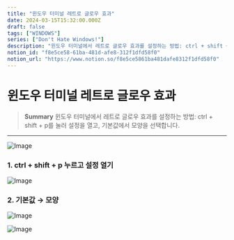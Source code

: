 ```yaml
---
title: "윈도우 터미널 레트로 글로우 효과"
date: 2024-03-15T15:32:00.000Z
draft: false
tags: ["WINDOWS"]
series: ["Don't Hate Windows!"]
description: "윈도우 터미널에서 레트로 글로우 효과를 설정하는 방법: ctrl + shift + p를 눌러 설정을 열고, 기본값에서 모양을 선택합니다."
notion_id: "f8e5ce58-61ba-481d-afe8-312f1dfd58f0"
notion_url: "https://www.notion.so/f8e5ce5861ba481dafe8312f1dfd58f0"
---
```


# 윈도우 터미널 레트로 글로우 효과

> **Summary**
> 윈도우 터미널에서 레트로 글로우 효과를 설정하는 방법: ctrl + shift + p를 눌러 설정을 열고, 기본값에서 모양을 선택합니다.

---

![Image](https://prod-files-secure.s3.us-west-2.amazonaws.com/09ccd4d5-876c-4bba-bbdf-cc77a0a11257/9286d1b0-f092-4626-8a29-275c3015d452/Untitled.png?X-Amz-Algorithm=AWS4-HMAC-SHA256&X-Amz-Content-Sha256=UNSIGNED-PAYLOAD&X-Amz-Credential=ASIAZI2LB4664Q3J7NV7%2F20250724%2Fus-west-2%2Fs3%2Faws4_request&X-Amz-Date=20250724T083622Z&X-Amz-Expires=3600&X-Amz-Security-Token=IQoJb3JpZ2luX2VjEAAaCXVzLXdlc3QtMiJHMEUCIQD1iVa%2F6x0HZEDP5d6WlzyUOs1kDE%2BazMUbYfltTRf2KgIgZY7XTsPOZY9rs%2FmJUb7joEkc4X2W18NN9JMRWJv8Afoq%2FwMIKRAAGgw2Mzc0MjMxODM4MDUiDN4P5RHJ8tPhLWFhOSrcAz%2F40v6aH%2FXpSx6EJRvArRIgK4hj3MJ3OrWSIalCr%2B93qsQgJHi70iFr9Jdu6qg8MIK4BecKgoKvBFvZkorTZHO%2BCa3eDWBNTvhZ%2FF15Q5gXl%2B%2BEmJVi7hvk9SpHhajaNWf8pHsomy9%2FD0zcV8GNy0p%2FdTxoCQabzbU6h7oEoC%2Byk709MFyarsslvtM7Sp34ELmP1aXj2Md9zt3FmkJSDjgjeGze2Frvl6VlbkJ0J0Q03BFdn182Eh8G%2FQoB0Zxklmdp1R1Oc8SuVAkpgO8453Sh4I6ie2qr1TEkGyCfwaMUkq1Bm%2FySmXRs5ogd%2FrlRPbmAgW56dm5Kl06JnfLqbTsrwvKuGZUpexRCTHWuIvvncTViBqya4qkOZyN9OAa15VSrW6jLMtA6lWaeKwnDsgd3gOkKjUtH%2FKpPv01SS4c1jopXD69B6xLw645qaZUMdIXG2qEjOA0uxmHi3LLrmTLg4F6FIQRjOUHbuvuLqzS2vHtNodTfuvtaQUoUZhuba%2FmtISFZDToZvgmcMvc5psWuYTw%2Fu35JxZffyxY9uJQRY%2B56527h1ZVx%2BCZk2z82wGv89eOtQEnbUSZyLA%2BKTql3VSi8i8d8LcEaOCOLHBMIKLNGzhXbZaP1OxCfMIbQh8QGOqUBmp%2Fj7LAHgJU0qrMyWCtzCYl5zDKRphqvx8v7CYAsZpMkNk1oWlaZqiMzXR%2Fj%2BxCnje3YcRXLjIaf1bAr3iTbeTgpkjvzAauZX5DqiPKxugZcjBb4wFf%2BbHw1Sxc5HWwrIwDW6nK7R7amhTWwGz3BnJEqRr1F%2BKBp639kfODwRuN%2BUmPP54hN1LFK4W8yx1dVH%2FJlP0RXNRIrbzbiIH062lR%2BCJ9R&X-Amz-Signature=f87f368bc615fdb1a1244c73dec14546dc02143eda1dde939f351ffd7be1c046&X-Amz-SignedHeaders=host&x-amz-checksum-mode=ENABLED&x-id=GetObject)

### 1. ctrl + shift + p 누르고 설정 열기

![Image](https://prod-files-secure.s3.us-west-2.amazonaws.com/09ccd4d5-876c-4bba-bbdf-cc77a0a11257/cc6fad48-740f-4463-85ad-bc7db20b64ab/Untitled.png?X-Amz-Algorithm=AWS4-HMAC-SHA256&X-Amz-Content-Sha256=UNSIGNED-PAYLOAD&X-Amz-Credential=ASIAZI2LB4664Q3J7NV7%2F20250724%2Fus-west-2%2Fs3%2Faws4_request&X-Amz-Date=20250724T083622Z&X-Amz-Expires=3600&X-Amz-Security-Token=IQoJb3JpZ2luX2VjEAAaCXVzLXdlc3QtMiJHMEUCIQD1iVa%2F6x0HZEDP5d6WlzyUOs1kDE%2BazMUbYfltTRf2KgIgZY7XTsPOZY9rs%2FmJUb7joEkc4X2W18NN9JMRWJv8Afoq%2FwMIKRAAGgw2Mzc0MjMxODM4MDUiDN4P5RHJ8tPhLWFhOSrcAz%2F40v6aH%2FXpSx6EJRvArRIgK4hj3MJ3OrWSIalCr%2B93qsQgJHi70iFr9Jdu6qg8MIK4BecKgoKvBFvZkorTZHO%2BCa3eDWBNTvhZ%2FF15Q5gXl%2B%2BEmJVi7hvk9SpHhajaNWf8pHsomy9%2FD0zcV8GNy0p%2FdTxoCQabzbU6h7oEoC%2Byk709MFyarsslvtM7Sp34ELmP1aXj2Md9zt3FmkJSDjgjeGze2Frvl6VlbkJ0J0Q03BFdn182Eh8G%2FQoB0Zxklmdp1R1Oc8SuVAkpgO8453Sh4I6ie2qr1TEkGyCfwaMUkq1Bm%2FySmXRs5ogd%2FrlRPbmAgW56dm5Kl06JnfLqbTsrwvKuGZUpexRCTHWuIvvncTViBqya4qkOZyN9OAa15VSrW6jLMtA6lWaeKwnDsgd3gOkKjUtH%2FKpPv01SS4c1jopXD69B6xLw645qaZUMdIXG2qEjOA0uxmHi3LLrmTLg4F6FIQRjOUHbuvuLqzS2vHtNodTfuvtaQUoUZhuba%2FmtISFZDToZvgmcMvc5psWuYTw%2Fu35JxZffyxY9uJQRY%2B56527h1ZVx%2BCZk2z82wGv89eOtQEnbUSZyLA%2BKTql3VSi8i8d8LcEaOCOLHBMIKLNGzhXbZaP1OxCfMIbQh8QGOqUBmp%2Fj7LAHgJU0qrMyWCtzCYl5zDKRphqvx8v7CYAsZpMkNk1oWlaZqiMzXR%2Fj%2BxCnje3YcRXLjIaf1bAr3iTbeTgpkjvzAauZX5DqiPKxugZcjBb4wFf%2BbHw1Sxc5HWwrIwDW6nK7R7amhTWwGz3BnJEqRr1F%2BKBp639kfODwRuN%2BUmPP54hN1LFK4W8yx1dVH%2FJlP0RXNRIrbzbiIH062lR%2BCJ9R&X-Amz-Signature=82f823ecdc398e02cbe76527808afa49db4d8c90eb54c0b1d0a02969e218dd8e&X-Amz-SignedHeaders=host&x-amz-checksum-mode=ENABLED&x-id=GetObject)

### 2. 기본값 → 모양

![Image](https://prod-files-secure.s3.us-west-2.amazonaws.com/09ccd4d5-876c-4bba-bbdf-cc77a0a11257/8e6e92f4-a040-497e-859c-13da8b8cb885/Untitled.png?X-Amz-Algorithm=AWS4-HMAC-SHA256&X-Amz-Content-Sha256=UNSIGNED-PAYLOAD&X-Amz-Credential=ASIAZI2LB4664Q3J7NV7%2F20250724%2Fus-west-2%2Fs3%2Faws4_request&X-Amz-Date=20250724T083622Z&X-Amz-Expires=3600&X-Amz-Security-Token=IQoJb3JpZ2luX2VjEAAaCXVzLXdlc3QtMiJHMEUCIQD1iVa%2F6x0HZEDP5d6WlzyUOs1kDE%2BazMUbYfltTRf2KgIgZY7XTsPOZY9rs%2FmJUb7joEkc4X2W18NN9JMRWJv8Afoq%2FwMIKRAAGgw2Mzc0MjMxODM4MDUiDN4P5RHJ8tPhLWFhOSrcAz%2F40v6aH%2FXpSx6EJRvArRIgK4hj3MJ3OrWSIalCr%2B93qsQgJHi70iFr9Jdu6qg8MIK4BecKgoKvBFvZkorTZHO%2BCa3eDWBNTvhZ%2FF15Q5gXl%2B%2BEmJVi7hvk9SpHhajaNWf8pHsomy9%2FD0zcV8GNy0p%2FdTxoCQabzbU6h7oEoC%2Byk709MFyarsslvtM7Sp34ELmP1aXj2Md9zt3FmkJSDjgjeGze2Frvl6VlbkJ0J0Q03BFdn182Eh8G%2FQoB0Zxklmdp1R1Oc8SuVAkpgO8453Sh4I6ie2qr1TEkGyCfwaMUkq1Bm%2FySmXRs5ogd%2FrlRPbmAgW56dm5Kl06JnfLqbTsrwvKuGZUpexRCTHWuIvvncTViBqya4qkOZyN9OAa15VSrW6jLMtA6lWaeKwnDsgd3gOkKjUtH%2FKpPv01SS4c1jopXD69B6xLw645qaZUMdIXG2qEjOA0uxmHi3LLrmTLg4F6FIQRjOUHbuvuLqzS2vHtNodTfuvtaQUoUZhuba%2FmtISFZDToZvgmcMvc5psWuYTw%2Fu35JxZffyxY9uJQRY%2B56527h1ZVx%2BCZk2z82wGv89eOtQEnbUSZyLA%2BKTql3VSi8i8d8LcEaOCOLHBMIKLNGzhXbZaP1OxCfMIbQh8QGOqUBmp%2Fj7LAHgJU0qrMyWCtzCYl5zDKRphqvx8v7CYAsZpMkNk1oWlaZqiMzXR%2Fj%2BxCnje3YcRXLjIaf1bAr3iTbeTgpkjvzAauZX5DqiPKxugZcjBb4wFf%2BbHw1Sxc5HWwrIwDW6nK7R7amhTWwGz3BnJEqRr1F%2BKBp639kfODwRuN%2BUmPP54hN1LFK4W8yx1dVH%2FJlP0RXNRIrbzbiIH062lR%2BCJ9R&X-Amz-Signature=535aab72fc348385a698163a03ff8e1a6c20da46d3f965e266cad4b2036bc0cf&X-Amz-SignedHeaders=host&x-amz-checksum-mode=ENABLED&x-id=GetObject)

![Image](https://prod-files-secure.s3.us-west-2.amazonaws.com/09ccd4d5-876c-4bba-bbdf-cc77a0a11257/d2d79480-8741-4129-907a-c91227188589/Untitled.png?X-Amz-Algorithm=AWS4-HMAC-SHA256&X-Amz-Content-Sha256=UNSIGNED-PAYLOAD&X-Amz-Credential=ASIAZI2LB4664Q3J7NV7%2F20250724%2Fus-west-2%2Fs3%2Faws4_request&X-Amz-Date=20250724T083622Z&X-Amz-Expires=3600&X-Amz-Security-Token=IQoJb3JpZ2luX2VjEAAaCXVzLXdlc3QtMiJHMEUCIQD1iVa%2F6x0HZEDP5d6WlzyUOs1kDE%2BazMUbYfltTRf2KgIgZY7XTsPOZY9rs%2FmJUb7joEkc4X2W18NN9JMRWJv8Afoq%2FwMIKRAAGgw2Mzc0MjMxODM4MDUiDN4P5RHJ8tPhLWFhOSrcAz%2F40v6aH%2FXpSx6EJRvArRIgK4hj3MJ3OrWSIalCr%2B93qsQgJHi70iFr9Jdu6qg8MIK4BecKgoKvBFvZkorTZHO%2BCa3eDWBNTvhZ%2FF15Q5gXl%2B%2BEmJVi7hvk9SpHhajaNWf8pHsomy9%2FD0zcV8GNy0p%2FdTxoCQabzbU6h7oEoC%2Byk709MFyarsslvtM7Sp34ELmP1aXj2Md9zt3FmkJSDjgjeGze2Frvl6VlbkJ0J0Q03BFdn182Eh8G%2FQoB0Zxklmdp1R1Oc8SuVAkpgO8453Sh4I6ie2qr1TEkGyCfwaMUkq1Bm%2FySmXRs5ogd%2FrlRPbmAgW56dm5Kl06JnfLqbTsrwvKuGZUpexRCTHWuIvvncTViBqya4qkOZyN9OAa15VSrW6jLMtA6lWaeKwnDsgd3gOkKjUtH%2FKpPv01SS4c1jopXD69B6xLw645qaZUMdIXG2qEjOA0uxmHi3LLrmTLg4F6FIQRjOUHbuvuLqzS2vHtNodTfuvtaQUoUZhuba%2FmtISFZDToZvgmcMvc5psWuYTw%2Fu35JxZffyxY9uJQRY%2B56527h1ZVx%2BCZk2z82wGv89eOtQEnbUSZyLA%2BKTql3VSi8i8d8LcEaOCOLHBMIKLNGzhXbZaP1OxCfMIbQh8QGOqUBmp%2Fj7LAHgJU0qrMyWCtzCYl5zDKRphqvx8v7CYAsZpMkNk1oWlaZqiMzXR%2Fj%2BxCnje3YcRXLjIaf1bAr3iTbeTgpkjvzAauZX5DqiPKxugZcjBb4wFf%2BbHw1Sxc5HWwrIwDW6nK7R7amhTWwGz3BnJEqRr1F%2BKBp639kfODwRuN%2BUmPP54hN1LFK4W8yx1dVH%2FJlP0RXNRIrbzbiIH062lR%2BCJ9R&X-Amz-Signature=4e2ea0c70f466f61eddeb9f68967c1ef2715f2a1bbe7139794de639f01c7b617&X-Amz-SignedHeaders=host&x-amz-checksum-mode=ENABLED&x-id=GetObject)

